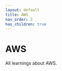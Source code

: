 ```yaml
---
layout: default
title: AWS
nav_order: 2
has_children: true
---
```


# AWS

All learnings about AWS.
